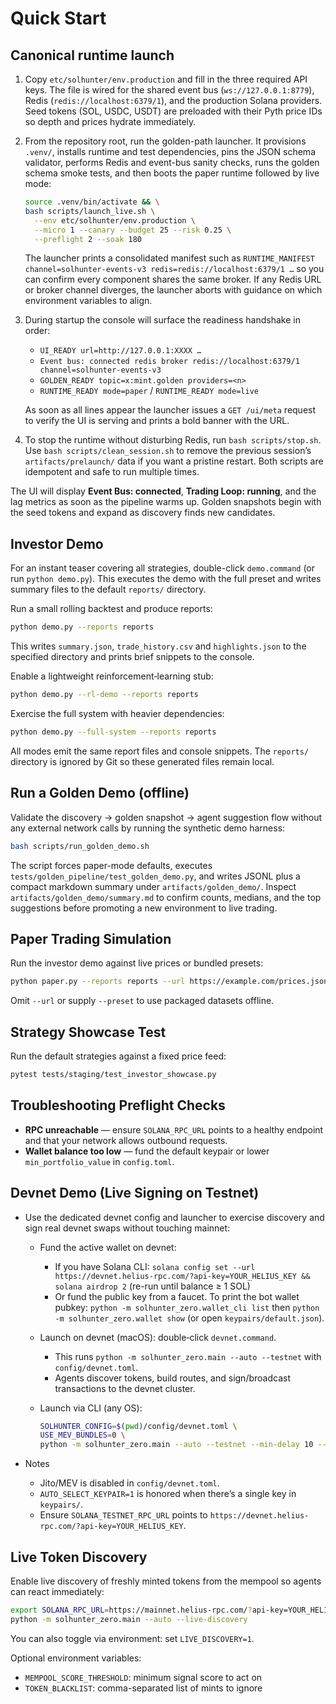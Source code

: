 # Quick Start

## Canonical runtime launch

1. Copy `etc/solhunter/env.production` and fill in the three required API keys.
   The file is wired for the shared event bus (`ws://127.0.0.1:8779`), Redis
   (`redis://localhost:6379/1`), and the production Solana providers.  Seed
   tokens (SOL, USDC, USDT) are preloaded with their Pyth price IDs so depth and
   prices hydrate immediately.

2. From the repository root, run the golden-path launcher.  It provisions
   `.venv/`, installs runtime and test dependencies, pins the JSON schema
   validator, performs Redis and event-bus sanity checks, runs the golden schema
   smoke tests, and then boots the paper runtime followed by live mode:

   ```bash
   source .venv/bin/activate && \
   bash scripts/launch_live.sh \
     --env etc/solhunter/env.production \
     --micro 1 --canary --budget 25 --risk 0.25 \
     --preflight 2 --soak 180
   ```

   The launcher prints a consolidated manifest such as
   `RUNTIME_MANIFEST channel=solhunter-events-v3 redis=redis://localhost:6379/1 …`
   so you can confirm every component shares the same broker.  If any Redis URL
   or broker channel diverges, the launcher aborts with guidance on which
   environment variables to align.

3. During startup the console will surface the readiness handshake in order:

   - `UI_READY url=http://127.0.0.1:XXXX …`
   - `Event bus: connected redis broker redis://localhost:6379/1 channel=solhunter-events-v3`
   - `GOLDEN_READY topic=x:mint.golden providers=<n>`
   - `RUNTIME_READY mode=paper` / `RUNTIME_READY mode=live`

   As soon as all lines appear the launcher issues a `GET /ui/meta` request to
   verify the UI is serving and prints a bold banner with the URL.

4. To stop the runtime without disturbing Redis, run `bash scripts/stop.sh`.
   Use `bash scripts/clean_session.sh` to remove the previous session’s
   `artifacts/prelaunch/` data if you want a pristine restart.  Both scripts are
   idempotent and safe to run multiple times.

The UI will display **Event Bus: connected**, **Trading Loop: running**, and the
lag metrics as soon as the pipeline warms up.  Golden snapshots begin with the
seed tokens and expand as discovery finds new candidates.

## Investor Demo

For an instant teaser covering all strategies, double-click `demo.command` (or
run `python demo.py`). This executes the demo with the full preset and writes
summary files to the default `reports/` directory.

Run a small rolling backtest and produce reports:

```bash
python demo.py --reports reports
```

This writes `summary.json`, `trade_history.csv` and `highlights.json` to the
specified directory and prints brief snippets to the console.

Enable a lightweight reinforcement‑learning stub:

```bash
python demo.py --rl-demo --reports reports
```

Exercise the full system with heavier dependencies:

```bash
python demo.py --full-system --reports reports
```

All modes emit the same report files and console snippets. The `reports/`
directory is ignored by Git so these generated files remain local.

## Run a Golden Demo (offline)

Validate the discovery → golden snapshot → agent suggestion flow without any
external network calls by running the synthetic demo harness:

```bash
bash scripts/run_golden_demo.sh
```

The script forces paper-mode defaults, executes
`tests/golden_pipeline/test_golden_demo.py`, and writes JSONL plus a compact
markdown summary under `artifacts/golden_demo/`. Inspect
`artifacts/golden_demo/summary.md` to confirm counts, medians, and the top
suggestions before promoting a new environment to live trading.

## Paper Trading Simulation

Run the investor demo against live prices or bundled presets:

```bash
python paper.py --reports reports --url https://example.com/prices.json
```

Omit ``--url`` or supply ``--preset`` to use packaged datasets offline.

## Strategy Showcase Test

Run the default strategies against a fixed price feed:

```bash
pytest tests/staging/test_investor_showcase.py
```

## Troubleshooting Preflight Checks

- **RPC unreachable** — ensure `SOLANA_RPC_URL` points to a healthy endpoint and that your network allows outbound requests.
- **Wallet balance too low** — fund the default keypair or lower `min_portfolio_value` in `config.toml`.

## Devnet Demo (Live Signing on Testnet)

- Use the dedicated devnet config and launcher to exercise discovery and sign real devnet swaps without touching mainnet:

  - Fund the active wallet on devnet:
    - If you have Solana CLI: `solana config set --url https://devnet.helius-rpc.com/?api-key=YOUR_HELIUS_KEY && solana airdrop 2` (re-run until balance ≥ 1 SOL)
    - Or fund the public key from a faucet. To print the bot wallet pubkey: `python -m solhunter_zero.wallet_cli list` then `python -m solhunter_zero.wallet show` (or open `keypairs/default.json`).

  - Launch on devnet (macOS): double‑click `devnet.command`.
    - This runs `python -m solhunter_zero.main --auto --testnet` with `config/devnet.toml`.
    - Agents discover tokens, build routes, and sign/broadcast transactions to the devnet cluster.

  - Launch via CLI (any OS):
    ```bash
    SOLHUNTER_CONFIG=$(pwd)/config/devnet.toml \
    USE_MEV_BUNDLES=0 \
    python -m solhunter_zero.main --auto --testnet --min-delay 10 --max-delay 120
    ```

- Notes
  - Jito/MEV is disabled in `config/devnet.toml`.
  - `AUTO_SELECT_KEYPAIR=1` is honored when there’s a single key in `keypairs/`.
  - Ensure `SOLANA_TESTNET_RPC_URL` points to `https://devnet.helius-rpc.com/?api-key=YOUR_HELIUS_KEY`.

## Live Token Discovery

Enable live discovery of freshly minted tokens from the mempool so agents can react immediately:

```bash
export SOLANA_RPC_URL=https://mainnet.helius-rpc.com/?api-key=YOUR_HELIUS_KEY
python -m solhunter_zero.main --auto --live-discovery
```

You can also toggle via environment: set `LIVE_DISCOVERY=1`.

Optional environment variables:
- `MEMPOOL_SCORE_THRESHOLD`: minimum signal score to act on
- `TOKEN_BLACKLIST`: comma-separated list of mints to ignore